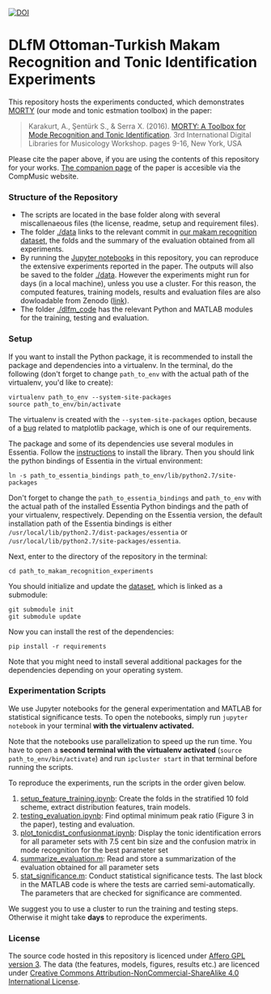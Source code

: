[![DOI](https://zenodo.org/badge/21104/sertansenturk/makam_recognition_experiments.svg)](https://zenodo.org/badge/latestdoi/21104/sertansenturk/makam_recognition_experiments)

# DLfM Ottoman-Turkish Makam Recognition and Tonic Identification Experiments

This repository hosts the experiments conducted, which demonstrates [MORTY](https://github.com/altugkarakurt/morty) (our mode and tonic estmation toolbox) in the paper:

> Karakurt, A., Şentürk S., & Serra X. (2016).  [MORTY: A Toolbox for Mode Recognition and Tonic Identification](http://mtg.upf.edu/node/3538). 3rd International Digital Libraries for Musicology Workshop. pages 9-16, New York, USA

Please cite the paper above, if you are using the contents of this repository for your works. [The companion page](http://compmusic.upf.edu/node/319) of the paper is accesible via the CompMusic website.

### Structure of the Repository
- The scripts are located in the base folder along with several miscallenaeous files (the license, readme, setup and requirement files).
- The folder [./data](https://github.com/sertansenturk/makam_recognition_experiments/tree/master/data) links to the relevant commit in [our makam recognition dataset](https://github.com/MTG/otmm_makam_recognition_dataset/releases/tag/dlfm2016), the folds and the summary of the evaluation obtained from all experiments. 
- By running the [Jupyter notebooks](#scripts) in this repository, you can reproduce the extensive experiments reported in the paper. The outputs will also be saved to the folder [./data](https://github.com/sertansenturk/makam_recognition_experiments/tree/master/data). However the experiments might run for days (in a local machine), unless you use a cluster. For this reason, the computed features, training models, results and evaluation files are also dowloadable from Zenodo ([link](https://zenodo.org/record/57999)).
- The folder [./dlfm_code](https://github.com/sertansenturk/makam_recognition_experiments/tree/master/dlfm_code) has the relevant Python and MATLAB modules for the training, testing and evaluation.

### Setup

If you want to install the Python package, it is recommended to install the package and dependencies into a virtualenv. In the terminal, do the following (don't forget to change `path_to_env` with the actual path of the virtualenv, you'd like to create):

    virtualenv path_to_env --system-site-packages
    source path_to_env/bin/activate

The virtualenv is created with the `--system-site-packages` option, because of a [bug](http://www.stevenmaude.co.uk/posts/installing-matplotlib-in-virtualenv) related to matplotlib package, which is one of our requirements.

The package and some of its dependencies use several modules in Essentia. Follow the [instructions](http://essentia.upf.edu/documentation/installing.html) to install the library. Then you should link the python bindings of Essentia in the virtual environment:

    ln -s path_to_essentia_bindings path_to_env/lib/python2.7/site-packages
    
Don't forget to change the `path_to_essentia_bindings` and `path_to_env` with the actual path of the installed Essentia Python bindings and the path of your virtualenv, respectively. Depending on the Essentia version, the default installation path of the Essentia bindings is either `/usr/local/lib/python2.7/dist-packages/essentia` or `/usr/local/lib/python2.7/site-packages/essentia`.

Next, enter to the directory of the repository in the terminal:

    cd path_to_makam_recognition_experiments

You should initialize and update the [dataset](https://github.com/MTG/otmm_makam_recognition_dataset/releases/tag/dlfm2016), which is linked as a submodule:

    git submodule init
    git submodule update

Now you can install the rest of the dependencies:

    pip install -r requirements

Note that you might need to install several additional packages for the dependencies depending on your operating system. 
    
### Experimentation Scripts
<a name="scripts"></a>

We use Jupyter notebooks for the general experimentation and MATLAB for statistical significance tests. To open the notebooks, simply run `jupyter notebook` in your terminal __with the virtualenv activated.__

Note that the notebooks use parallelization to speed up the run time. You have to open a __second terminal with the virtualenv activated__ (`source path_to_env/bin/activate`) and run `ipcluster start` in that terminal before running the scripts.

To reproduce the experiments, run the scripts in the order given below. 

1. [setup_feature_training.ipynb](https://github.com/sertansenturk/makam_recognition_experiments/blob/master/setup_feature_training.ipynb): Create the folds in the stratified 10 fold scheme, extract distribution features, train models. 
2. [testing_evaluation.ipynb](https://github.com/sertansenturk/makam_recognition_experiments/blob/master/testing_evaluation.ipynb): Find optimal minimum peak ratio (Figure 3 in the paper), testing and evaluation.
3. [plot_tonicdist_confusionmat.ipynb](https://github.com/sertansenturk/makam_recognition_experiments/blob/master/plot_tonicdist_confusionmat.ipynb): Display the tonic identification errors for all parameter sets with 7.5 cent bin size and the confusion matrix in mode recognition for the best parameter set
4. [summarize_evaluation.m](https://github.com/sertansenturk/makam_recognition_experiments/blob/master/summarize_evaluation.m): Read and store a summarization of the evaluation obtained for all parameter sets
5. [stat_significance.m](https://github.com/sertansenturk/makam_recognition_experiments/blob/master/stat_significance.m): Conduct statistical significance tests. The last block in the MATLAB code is where the tests are carried semi-automatically. The parameters that are checked for significance are commented.

 We suggest you to use a cluster to run the training and testing steps. Otherwise it might take __days__ to reproduce the experiments.

### License

The source code hosted in this repository is licenced under [Affero GPL version 3](https://www.gnu.org/licenses/agpl-3.0.en.html). The data (the features, models,  figures, results etc.) are licenced under [Creative Commons Attribution-NonCommercial-ShareAlike 4.0 International License](http://creativecommons.org/licenses/by-nc-sa/4.0/).
